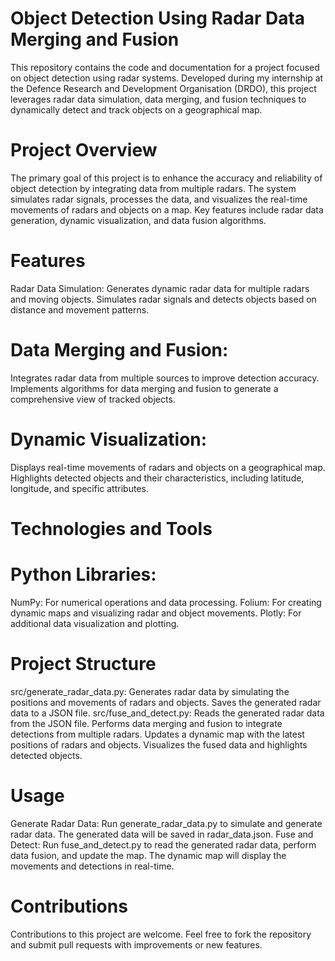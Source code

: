 # Object Detection Using Radar Data Merging and Fusion
This repository contains the code and documentation for a project focused on object detection using radar systems. Developed during my internship at the Defence Research and Development Organisation (DRDO), this project leverages radar data simulation, data merging, and fusion techniques to dynamically detect and track objects on a geographical map.

# Project Overview
The primary goal of this project is to enhance the accuracy and reliability of object detection by integrating data from multiple radars. The system simulates radar signals, processes the data, and visualizes the real-time movements of radars and objects on a map. Key features include radar data generation, dynamic visualization, and data fusion algorithms.

# Features
Radar Data Simulation:
Generates dynamic radar data for multiple radars and moving objects.
Simulates radar signals and detects objects based on distance and movement patterns.
# Data Merging and Fusion:
Integrates radar data from multiple sources to improve detection accuracy.
Implements algorithms for data merging and fusion to generate a comprehensive view of tracked objects.
# Dynamic Visualization:
Displays real-time movements of radars and objects on a geographical map.
Highlights detected objects and their characteristics, including latitude, longitude, and specific attributes.

# Technologies and Tools
# Python Libraries:
NumPy: For numerical operations and data processing.
Folium: For creating dynamic maps and visualizing radar and object movements.
Plotly: For additional data visualization and plotting.

# Project Structure
src/generate_radar_data.py:
Generates radar data by simulating the positions and movements of radars and objects.
Saves the generated radar data to a JSON file.
src/fuse_and_detect.py:
Reads the generated radar data from the JSON file.
Performs data merging and fusion to integrate detections from multiple radars.
Updates a dynamic map with the latest positions of radars and objects.
Visualizes the fused data and highlights detected objects.

# Usage
Generate Radar Data:
Run generate_radar_data.py to simulate and generate radar data.
The generated data will be saved in radar_data.json.
Fuse and Detect:
Run fuse_and_detect.py to read the generated radar data, perform data fusion, and update the map.
The dynamic map will display the movements and detections in real-time.

# Contributions
Contributions to this project are welcome. Feel free to fork the repository and submit pull requests with improvements or new features.
